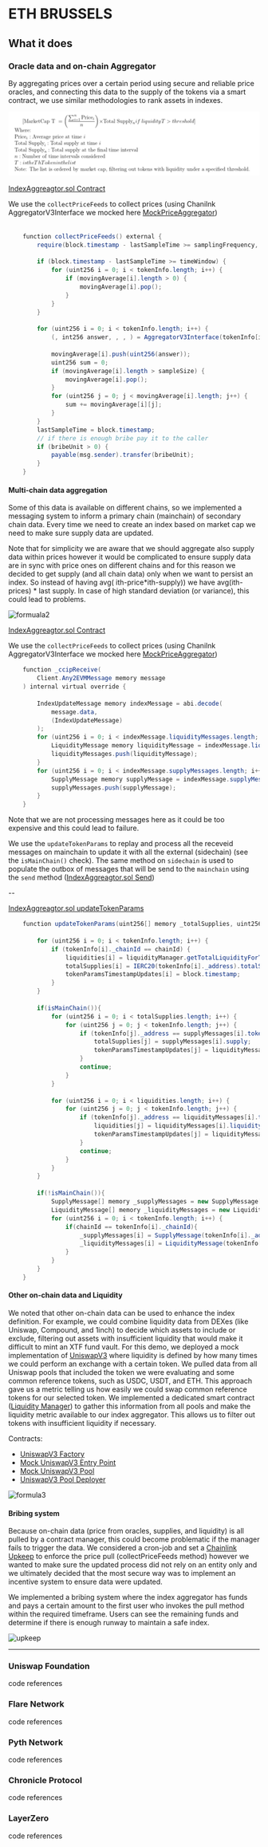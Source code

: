 # ETH BRUSSELS

## What it does



### Oracle data and on-chain Aggregator

By aggregating prices over a certain period using secure and reliable price oracles, and connecting this data to the supply of the tokens via a smart contract, we use similar methodologies to rank assets in indexes.


![formula1](/formula.png)

[IndexAggreagtor.sol Contract](xtf/packages/hardhat/contracts/IndexAggreagtor.sol#L224)

We use the `collectPriceFeeds` to collect prices (using Chanilnk AggregatorV3Interface we mocked here [MockPriceAggregator](xtf/packages/hardhat/contracts/MockAggregator.sol))

```JAVA

    function collectPriceFeeds() external {
        require(block.timestamp - lastSampleTime >= samplingFrequency, "IndexAggregator: Sampling frequency not reached");

        if (block.timestamp - lastSampleTime >= timeWindow) {
            for (uint256 i = 0; i < tokenInfo.length; i++) {
                if (movingAverage[i].length > 0) {
                    movingAverage[i].pop();
                }
            }
        }

        for (uint256 i = 0; i < tokenInfo.length; i++) {
            (, int256 answer, , , ) = AggregatorV3Interface(tokenInfo[i]._aggregator).latestRoundData();

            movingAverage[i].push(uint256(answer));
            uint256 sum = 0;
            if (movingAverage[i].length > sampleSize) {
                movingAverage[i].pop();
            }
            for (uint256 j = 0; j < movingAverage[i].length; j++) {
                sum += movingAverage[i][j];
            }
        }
        lastSampleTime = block.timestamp;
        // if there is enough bribe pay it to the caller
        if (bribeUnit > 0) {
            payable(msg.sender).transfer(bribeUnit);
        }
    }
 ```

#### Multi-chain data aggregation 

Some of this data is available on different chains, so we implemented a messaging system to inform a primary chain (mainchain) of secondary chain data. Every time we need to create an index based on market cap we need to make sure supply data are updated.

Note that for simplicity we are aware that we should aggregate also supply data within prices however it would be complicated to ensure supply data are in sync with price ones on different chains and for this reason we decided to get supply (and all chain data) only when we want to persist an index. So instead of having avg( ith-price*ith-supply))  we have avg(ith-prices) * last supply. In case of high standard deviation (or variance), this could lead to problems. 

![formuala2](/formula2.png)

[IndexAggreagtor.sol Contract](xtf/packages/hardhat/contracts/IndexAggreagtor.sol#L224)

We use the `collectPriceFeeds` to collect prices (using Chanilnk AggregatorV3Interface we mocked here [MockPriceAggregator](xtf/packages/hardhat/contracts/MockAggregator.sol))

```Java
    function _ccipReceive(
        Client.Any2EVMMessage memory message
    ) internal virtual override {

        IndexUpdateMessage memory indexMessage = abi.decode(
            message.data,
            (IndexUpdateMessage)
        );
        for (uint256 i = 0; i < indexMessage.liquidityMessages.length; i++) {
            LiquidityMessage memory liquidityMessage = indexMessage.liquidityMessages[i];
            liquidityMessages.push(liquidityMessage);
        }
        for (uint256 i = 0; i < indexMessage.supplyMessages.length; i++) {
            SupplyMessage memory supplyMessage = indexMessage.supplyMessages[i];
            supplyMessages.push(supplyMessage);
        }
    }
```

Note that we are not processing messages here as it could be too expensive and this could lead to failure.



We use the `updateTokenParams` to replay and process all the receveid messages on mainchain to update it with all the external (sidechain) (see the `isMainChain()` check).
The same method on `sidechain` is used to populate the outbox of messages that will be send to the `mainchain` using the `send` method ([IndexAggreagtor.sol Send](xtf/packages/hardhat/contracts/IndexAggreagtor.sol#332))

--

[IndexAggreagtor.sol updateTokenParams](xtf/packages/hardhat/contracts/IndexAggreagtor.sol#150)

```Java
    function updateTokenParams(uint256[] memory _totalSupplies, uint256[] memory _liquidities) external {

        for (uint256 i = 0; i < tokenInfo.length; i++) {
            if (tokenInfo[i]._chainId == chainId) {
                liquidities[i] = liquidityManager.getTotalLiquidityForToken(tokenInfo[i]._address);
                totalSupplies[i] = IERC20(tokenInfo[i]._address).totalSupply();
                tokenParamsTimestampUpdates[i] = block.timestamp;
            }
        }

        if(isMainChain()){
            for (uint256 i = 0; i < totalSupplies.length; i++) {
                for (uint256 j = 0; j < tokenInfo.length; j++) {
                    if (tokenInfo[j]._address == supplyMessages[i].token) {
                        totalSupplies[j] = supplyMessages[i].supply;
                        tokenParamsTimestampUpdates[j] = liquidityMessages[i].timestamp;
                    }
                    continue;
                }
            }

            for (uint256 i = 0; i < liquidities.length; i++) {
                for (uint256 j = 0; j < tokenInfo.length; j++) {
                    if (tokenInfo[j]._address == liquidityMessages[i].token) {
                        liquidities[j] = liquidityMessages[i].liquidity;
                        tokenParamsTimestampUpdates[j] = liquidityMessages[i].timestamp;
                    }
                    continue;
                }
            }
        }

        if(!isMainChain()){
            SupplyMessage[] memory _supplyMessages = new SupplyMessage[](tokenInfo.length);
            LiquidityMessage[] memory _liquidityMessages = new LiquidityMessage[](tokenInfo.length);
            for (uint256 i = 0; i < tokenInfo.length; i++) {
                if(chainId == tokenInfo[i]._chainId){
                    _supplyMessages[i] = SupplyMessage(tokenInfo[i]._address, _totalSupplies[i], chainId, block.timestamp);
                    _liquidityMessages[i] = LiquidityMessage(tokenInfo[i]._address, _liquidities[i], chainId, block.timestamp);
                }
            }
        }
    }
```




#### Other on-chain data and Liquidity 

We noted that other on-chain data can be used to enhance the index definition. For example, we could combine liquidity data from DEXes (like Uniswap, Compound, and 1inch) to decide which assets to include or exclude, filtering out assets with insufficient liquidity that would make it difficult to mint an XTF fund vault.
For this demo, we deployed a mock implementation of [UniswapV3](xtf/packages/hardhat/contracts/IUniswapV3Factory.sol) where liquidity is defined by how many times we could perform an exchange with a certain token. We pulled data from all Uniswap pools that included the token we were evaluating and some common reference tokens, such as USDC, USDT, and ETH. This approach gave us a metric telling us how easily we could swap common reference tokens for our selected token. 
We implemented a dedicated smart contract ([Liquidity Manager](xtf/packages/hardhat/contracts/LiquidityManager.sol)) to gather this information from all pools and make the liquidity metric available to our index aggregator. This allows us to filter out tokens with insufficient liquidity if necessary.

Contracts:
- [UniswapV3 Factory](xtf/packages/hardhat/contracts/IUniswapV3Factory.sol)
- [Mock UniswapV3 Entry Point](xtf/packages/hardhat/contracts/MockUniswapV3Factory.sol)
- [Mock UniswapV3 Pool](xtf/packages/hardhat/contracts/MockUniswapV3Pool.sol)
- [UniswapV3 Pool Deployer](xtf/packages/hardhat/contracts/IUniswapV3PoolDeployer.sol)





![formula3](/formula3.png)

#### Bribing system

Because on-chain data (price from oracles, supplies, and liquidity) is all pulled by a contract manager, this could become problematic if the manager fails to trigger the data. We considered a cron-job and set a [Chainlink Upkeep](https://automation.chain.link/sepolia/85061725038261017415132553308856974146790069167102999642891143434013567824903) to enforce the price pull (collectPriceFeeds method) however we wanted to make sure the updated process did not rely on an entity only and we ultimately decided that the most secure way was to implement an incentive system to ensure data were updated. 

We implemented a bribing system where the index aggregator has funds and pays a certain amount to the first user who invokes the pull method within the required timeframe. 
Users can see the remaining funds and determine if there is enough runway to maintain a safe index.

![upkeep](/upkeep.png)


----

### Uniswap Foundation 

code references

### Flare Network

code references

### Pyth Network

code references

###  Chronicle Protocol 

code references

### LayerZero

code references